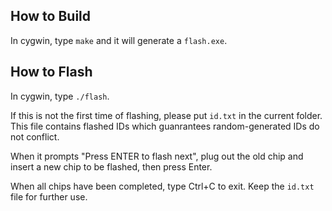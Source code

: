 How to Build
------------

In cygwin, type ```make``` and it will generate a ```flash.exe```.

How to Flash
------------

In cygwin, type ```./flash```.

If this is not the first time of flashing, please put ```id.txt``` in the current folder. This file contains flashed IDs which guanrantees random-generated IDs do not conflict.

When it prompts "Press ENTER to flash next", plug out the old chip and insert a new chip to be flashed, then press Enter.

When all chips have been completed, type Ctrl+C to exit. Keep the ```id.txt``` file for further use.

